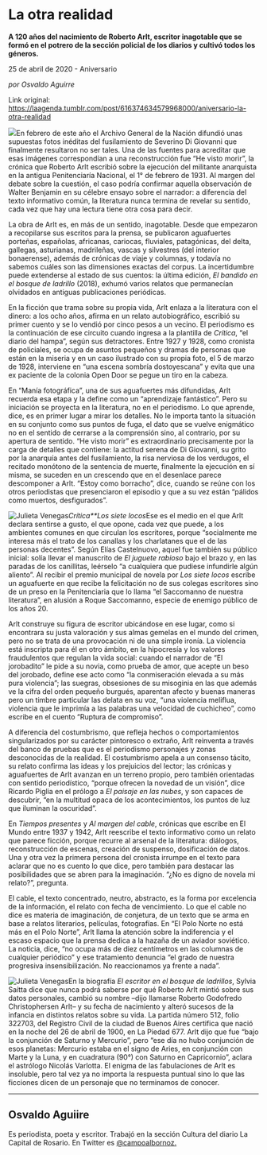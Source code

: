 # La otra realidad

**A 120 años del nacimiento de Roberto Arlt, escritor inagotable que se formó en el potrero de la sección policial de los diarios y cultivó todos los géneros.**

25 de abril de 2020 - Aniversario

_por Osvaldo Aguirre_

Link original: https://laagenda.tumblr.com/post/616374634579968000/aniversario-la-otra-realidad

![](https://64.media.tumblr.com/b087acb5820fc6c4fc5d966aee33cb5d/8719587eaa070de3-76/s500x750/e7b2be66af34b5836bd800004acbfdef7dc5a35e.jpg)En febrero de este año el
Archivo General de la Nación difundió unas supuestas fotos inéditas del
fusilamiento de Severino Di Giovanni que finalmente resultaron no ser tales.
Una de las fuentes para acreditar que esas imágenes correspondían a una
reconstrucción fue “He visto morir”, la crónica que Roberto Arlt escribió sobre
la ejecución del militante anarquista en la antigua Penitenciaría Nacional, el
1° de febrero de 1931. Al margen del debate sobre la cuestión, el caso podría
confirmar aquella observación de Walter Benjamin en su célebre ensayo sobre el
narrador: a diferencia del texto informativo común, la literatura nunca termina
de revelar su sentido, cada vez que hay una lectura tiene otra cosa para decir.

La obra de Arlt es, en más
de un sentido, inagotable. Desde que empezaron a recopilarse sus escritos para
la prensa, se publicaron aguafuertes porteñas, españolas, africanas, cariocas, fluviales,
patagónicas, del delta, gallegas, asturianas, madrileñas, vascas y silvestres
(del interior bonaerense), además de crónicas de viaje y columnas, y todavía no
sabemos cuáles son las dimensiones exactas del corpus. La incertidumbre puede
extenderse al estado de sus cuentos: la última edición, *El bandido en el bosque de ladrillo* (2018), exhumó varios relatos
que permanecían olvidados en antiguas publicaciones periódicas.

En la ficción que trama
sobre su propia vida, Arlt enlaza a la literatura con el dinero: a los ocho
años, afirma en un relato autobiográfico, escribió su primer cuento y se lo
vendió por cinco pesos a un vecino. El periodismo es la continuación de ese
circuito cuando ingresa a la plantilla de *Crítica*,
“el diario del hampa”, según sus detractores. Entre 1927 y 1928, como cronista
de policiales, se ocupa de asuntos pequeños y dramas de personas que están en
la miseria y en un caso ilustrado con su propia foto, el 5 de marzo de 1928,
interviene en “una escena sombría dostoyescana” y evita que una ex paciente de
la colonia Open Door se pegue un tiro en la cabeza.

En “Manía fotográfica”, una
de sus aguafuertes más difundidas, Arlt recuerda esa etapa y la define como un
“aprendizaje fantástico”. Pero su iniciación se proyecta en la literatura, no
en el periodismo. Lo que aprende, dice, es en primer lugar a mirar los
detalles. No le importa tanto la situación en su conjunto como sus puntos de
fuga, el dato que se vuelve enigmático no en el sentido de cerrarse a la
comprensión sino, al contrario, por su apertura de sentido. “He visto morir” es
extraordinario precisamente por la carga de detalles que contiene: la actitud
serena de Di Giovanni, su grito por la anarquía antes del fusilamiento, la risa
nerviosa de los verdugos, el recitado monótono de la sentencia de muerte,
finalmente la ejecución en sí misma, se suceden en un crescendo que en el
desenlace parece descomponer a Arlt. “Estoy como borracho”, dice, cuando se
reúne con los otros periodistas que presenciaron el episodio y que a su vez
están “pálidos como muertos, desfigurados”.

![Julieta Venegas](https://64.media.tumblr.com/12d461716b8659ed63bb23c0c2453f76/8719587eaa070de3-ae/s250x400/e65ddc2d6ed0634d49d06405656463304675a9f9.jpg)*Crítica**Los siete
locos*Ese es el medio en el que
Arlt declara sentirse a gusto, el que opone, cada vez que puede, a los
ambientes comunes en que circulan los escritores, porque “socialmente me interesa más el
trato de los canallas y los charlatanes que el de las personas decentes”.
Según Elías Castelnuovo, aquel fue también su público inicial: solía llevar el
manuscrito de *El juguete rabioso* bajo
el brazo y, en las paradas de los canillitas, leérselo “a cualquiera que
pudiese infundirle algún aliento”. Al recibir el premio municipal de novela por
*Los siete locos* escribe un aguafuerte
en que recibe la felicitación no de sus colegas escritores sino de un preso en
la Penitenciaria que lo llama “el Saccomanno de nuestra literatura”, en alusión
a Roque Saccomanno, especie de enemigo público de los años 20.

Arlt construye su figura de
escritor ubicándose en ese lugar, como si encontrara su justa valoración y sus
almas gemelas en el mundo del crimen, pero no se trata de una provocación ni de
una simple ironía. La violencia está inscripta para él en otro ámbito, en la
hipocresía y los valores fraudulentos que regulan la vida social: cuando el
narrador de “El jorobadito” le pide a su novia, como prueba de amor, que acepte
un beso del jorobado, define ese acto como “la conmiseración elevada a su más
pura violencia”; las suegras, obsesiones de su misoginia en las que además ve
la cifra del orden pequeño burgués, aparentan afecto y buenas maneras pero un
timbre particular las delata en su voz, “una violencia meliflua, violencia que le imprimía a
las palabras una velocidad de cuchicheo”, como escribe en el cuento “Ruptura de
compromiso”.

A diferencia del
costumbrismo, que refleja hechos o comportamientos singularizados por su
carácter pintoresco o extraño, Arlt reinventa a través del banco de pruebas que
es el periodismo personajes y zonas desconocidas de la realidad. El
costumbrismo apela a un consenso tácito, su relato confirma las ideas y los
prejuicios del lector; las crónicas y aguafuertes de Arlt avanzan en un terreno
propio, pero también orientadas con sentido periodístico, “porque ofrecen la
novedad de un visión”, dice Ricardo Piglia en el prólogo a *El paisaje en las nubes*, y son capaces de descubrir, “en la
multitud opaca de los acontecimientos, los puntos de luz que iluminan la
oscuridad”.

En *Tiempos presentes* y *Al margen
del cable*, crónicas que escribe en El Mundo entre 1937 y 1942, Arlt
reescribe el texto informativo como un relato que parece ficción, porque
recurre al arsenal de la literatura: diálogos, reconstrucción de escenas,
creación de suspenso, dosificación de datos. Una y otra vez la primera persona
del cronista irrumpe en el texto para aclarar que no es cuento lo que dice,
pero también para destacar las posibilidades que se abren para la imaginación.
“¿No es digno de novela mi relato?”, pregunta.

El cable, el texto
concentrado, neutro, abstracto, es la forma por excelencia de la información,
el relato con fecha de vencimiento. Lo que el cable no dice es materia de
imaginación, de conjetura, de un texto que se arma en base a relatos
literarios, películas, fotografías. En “El Polo Norte no está más en el Polo
Norte”, Arlt llama la atención sobre la indiferencia y el escaso espacio que la
prensa dedica a la hazaña de un aviador soviético. La noticia, dice, “no ocupa
más de diez centímetros en las columnas de cualquier periódico” y ese
tratamiento denuncia “el grado de nuestra progresiva insensibilización. No
reaccionamos ya frente a nada”.

![Julieta Venegas](https://64.media.tumblr.com/625fca877c1e230d4c96144cabe7f826/8719587eaa070de3-fa/s250x400/edbaaf79aaa62197cc723b4a09cf85e02cdc3825.jpg)En la biografía *El escritor en el bosque de ladrillos*,
Sylvia Saítta dice que nunca podrá saberse por qué Roberto Arlt mintió sobre
sus datos personales, cambió su nombre –dijo llamarse Roberto Godofredo
Christophersen Arlt– y su fecha de nacimiento y alteró sucesos de la infancia
en distintos relatos sobre su vida. La partida número 512, folio 322703, del
Registro Civil de la ciudad de Buenos Aires certifica que nació en la noche del
26 de abril de 1900, en La Piedad 677. Arlt dijo que fue “bajo la conjunción de
Saturno y Mercurio”, pero “ese día no hubo conjunción de esos planetas:
Mercurio estaba en el signo de Aries, en conjunción con Marte y la Luna, y en
cuadratura (90°) con Saturno en Capricornio”, aclara el astrólogo Nicolás
Varlotta. El enigma de las fabulaciones de Arlt es insoluble, pero tal vez ya
no importa la respuesta puntual sino lo que las ficciones dicen de un personaje
que no terminamos de conocer.



---

Osvaldo Aguiire
---------------

 Es periodista, poeta y escritor. Trabajó en la sección Cultura del diario La Capital de Rosario. En Twitter es [@campoalbornoz.](https://twitter.com/campoalbornoz) 

